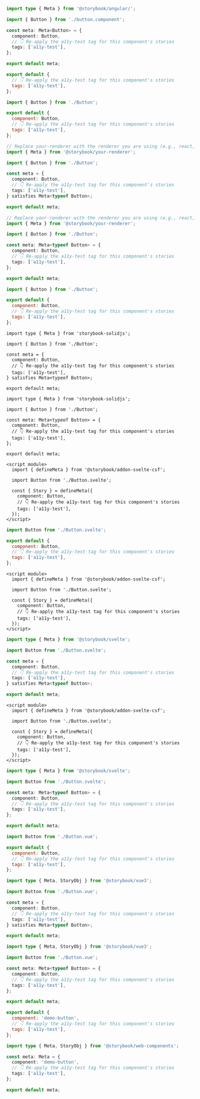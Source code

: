 ```ts filename="Button.stories.ts" renderer="angular" language="ts"
import type { Meta } from '@storybook/angular/';

import { Button } from './button.component';

const meta: Meta<Button> = {
  component: Button,
  // 👇 Re-apply the a11y-test tag for this component's stories
  tags: ['a11y-test'],
};

export default meta;
```

```js filename="Button.stories.js" renderer="html" language="js"
export default {
  // 👇 Re-apply the a11y-test tag for this component's stories
  tags: ['a11y-test'],
};
```

```js filename="Button.stories.js|jsx" renderer="common" language="js"
import { Button } from './Button';

export default {
  component: Button,
  // 👇 Re-apply the a11y-test tag for this component's stories
  tags: ['a11y-test'],
};
```

```ts filename="Button.stories.ts|tsx" renderer="common" language="ts-4-9"
// Replace your-renderer with the renderer you are using (e.g., react, vue3)
import { Meta } from '@storybook/your-renderer';

import { Button } from './Button';

const meta = {
  component: Button,
  // 👇 Re-apply the a11y-test tag for this component's stories
  tags: ['a11y-test'],
} satisfies Meta<typeof Button>;

export default meta;
```

```ts filename="Button.stories.ts|tsx" renderer="common" language="ts"
// Replace your-renderer with the renderer you are using (e.g., react, vue3)
import { Meta } from '@storybook/your-renderer';

import { Button } from './Button';

const meta: Meta<typeof Button> = {
  component: Button,
  // 👇 Re-apply the a11y-test tag for this component's stories
  tags: ['a11y-test'],
};

export default meta;
```

```js filename="Button.stories.js|jsx" renderer="solid" language="js"
import { Button } from './Button';

export default {
  component: Button,
  // 👇 Re-apply the a11y-test tag for this component's stories
  tags: ['a11y-test'],
};
```

```tsx filename="Button.stories.ts|tsx" renderer="solid" language="ts-4-9"
import type { Meta } from 'storybook-solidjs';

import { Button } from './Button';

const meta = {
  component: Button,
  // 👇 Re-apply the a11y-test tag for this component's stories
  tags: ['a11y-test'],
} satisfies Meta<typeof Button>;

export default meta;
```

```tsx filename="Button.stories.ts|tsx" renderer="solid" language="ts"
import type { Meta } from 'storybook-solidjs';

import { Button } from './Button';

const meta: Meta<typeof Button> = {
  component: Button,
  // 👇 Re-apply the a11y-test tag for this component's stories
  tags: ['a11y-test'],
};

export default meta;
```

```svelte filename="Button.stories.svelte" renderer="svelte" language="js" tabTitle="Svelte CSF"
<script module>
  import { defineMeta } from '@storybook/addon-svelte-csf';

  import Button from './Button.svelte';

  const { Story } = defineMeta({
    component: Button,
    // 👇 Re-apply the a11y-test tag for this component's stories
    tags: ['a11y-test'],
  });
</script>
```

```js filename="Button.stories.js" renderer="svelte" language="js" tabTitle="CSF"
import Button from './Button.svelte';

export default {
  component: Button,
  // 👇 Re-apply the a11y-test tag for this component's stories
  tags: ['a11y-test'],
};
```

```svelte filename="Button.stories.svelte" renderer="svelte" language="ts-4-9" tabTitle="Svelte CSF"
<script module>
  import { defineMeta } from '@storybook/addon-svelte-csf';

  import Button from './Button.svelte';

  const { Story } = defineMeta({
    component: Button,
    // 👇 Re-apply the a11y-test tag for this component's stories
    tags: ['a11y-test'],
  });
</script>
```

```ts filename="Button.stories.ts" renderer="svelte" language="ts-4-9" tabTitle="CSF"
import type { Meta } from '@storybook/svelte';

import Button from './Button.svelte';

const meta = {
  component: Button,
  // 👇 Re-apply the a11y-test tag for this component's stories
  tags: ['a11y-test'],
} satisfies Meta<typeof Button>;

export default meta;
```

```svelte filename="Button.stories.svelte" renderer="svelte" language="ts" tabTitle="Svelte CSF"
<script module>
  import { defineMeta } from '@storybook/addon-svelte-csf';

  import Button from './Button.svelte';

  const { Story } = defineMeta({
    component: Button,
    // 👇 Re-apply the a11y-test tag for this component's stories
    tags: ['a11y-test'],
  });
</script>
```

```ts filename="Button.stories.ts" renderer="svelte" language="ts" tabTitle="CSF"
import type { Meta } from '@storybook/svelte';

import Button from './Button.svelte';

const meta: Meta<typeof Button> = {
  component: Button,
  // 👇 Re-apply the a11y-test tag for this component's stories
  tags: ['a11y-test'],
};

export default meta;
```

```js filename="Button.stories.js" renderer="vue" language="js"
import Button from './Button.vue';

export default {
  component: Button,
  // 👇 Re-apply the a11y-test tag for this component's stories
  tags: ['a11y-test'],
};
```

```ts filename="Button.stories.ts" renderer="vue" language="ts-4-9"
import type { Meta, StoryObj } from '@storybook/vue3';

import Button from './Button.vue';

const meta = {
  component: Button,
  // 👇 Re-apply the a11y-test tag for this component's stories
  tags: ['a11y-test'],
} satisfies Meta<typeof Button>;

export default meta;
```

```ts filename="Button.stories.ts" renderer="vue" language="ts"
import type { Meta, StoryObj } from '@storybook/vue3';

import Button from './Button.vue';

const meta: Meta<typeof Button> = {
  component: Button,
  // 👇 Re-apply the a11y-test tag for this component's stories
  tags: ['a11y-test'],
};

export default meta;
```

```js filename="Button.stories.js" renderer="web-components" language="js"
export default {
  component: 'demo-button',
  // 👇 Re-apply the a11y-test tag for this component's stories
  tags: ['a11y-test'],
};
```

```ts filename="Button.stories.ts" renderer="web-components" language="ts"
import type { Meta, StoryObj } from '@storybook/web-components';

const meta: Meta = {
  component: 'demo-button',
  // 👇 Re-apply the a11y-test tag for this component's stories
  tags: ['a11y-test'],
};

export default meta;
```
